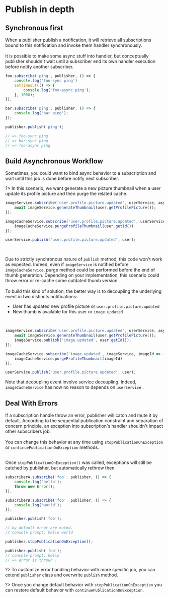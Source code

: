 # Publish in depth

## Synchronous first

When a publisher publish a notification, it will retrieve all subscriptions bound to this notification and invoke them handler synchronously.
<br/>
<br/>
It is possible to make some async stuff into handler, but conceptually publisher shouldn't wait until a subscriber end its own handler execution before notify another subscriber.

```js
foo.subscribe('ping', publisher, () => {
    console.log('foo-sync ping')
    setTimeout(() => {
        console.log('foo-async ping');
    }, 1000);
});

bar.subscribe('ping', publisher, () => {
    console.log('bar ping');
});

publisher.publish('ping');

// => foo-sync ping
// => bar-sync ping
// => foo-async ping
```

[comment]: <> (## Scheduling subscriber)

[comment]: <> (A complex application might publish a lot of notifications. Each component can subscribe to theses notifications and plug any piece of code.<br/>)

[comment]: <> (<br/>)

## Build Asynchronous Workflow

Sometimes, you could want to bind async behavior to a subscription and wait until this job is done before notify next subscriber.


?> In this scenario, we want generate a new picture thumbnail when a user update its profile picture and then purge the related cache.

```js
imageService.subscribe('user.profile.picture.updated', userService, async (user) => {
    await imageService.generateThumbnail(user.getProfilePicture());
});

imageCacheService.subscribe('user.profile.picture.updated', userService, user => {
    imageCacheService.purgeProfileThumbnail(user.getId())
});

userService.publish('user.profile.picture.updated', user);
```
<br/>

Due to strictly synchronous nature of ``publish`` method, this code won't work as expected. Indeed, even if ``imageService`` is notified before `imageCacheService`, purge method could be performed before the end of thumb generation. Depending on your implementation, this scenario could throw error or re-cache some outdated thumb version.
<br/>
<br/>
To build this kind of solution, the better way is to decoupling the underlying event in two distincts notifications: 
* User has updated new profile picture or ``user.profile.picture.updated``
* New thumb is available for this user or ``image.updated``

<br/>

```js
imageService.subscribe('user.profile.picture.updated', userService, async (user) => {
    await imageService.generateThumbnail(user.getProfilePicture());
    imageService.publish('image.updated', user.getId());
});

imageCacheService.subscribe('image.updated', imageService, imageId => {
    imageCacheService.purgeProfileThumbnail(imageId)
});

userService.publish('user.profile.picture.updated', user);
```

Note that decoupling event involve service decoupling. Indeed, ``imageCacheService`` has now no reason to depends on ``userService`` .

## Deal With Errors

If a subscription handle throw an error, publisher will catch and mute it by default. According to the sequential publication constraint and separation of concern principle, an exception into subscription's handler shouldn't impact other subscribers job.
<br/>
<br/>
You can change this behavior at any time using ``stopPublicationOnException`` or ``continuePublicationOnException`` methods.
<br/>
<br/>

Once ``stopPublicationOnException()`` was called, exceptions will still be catched by publisher, but automatically rethrow then.

```js
subscriberA.subscribe('foo', publisher, () => {
    console.log('hello');
    throw new Error();
});

subscriberB.subscribe('foo', publisher, () => {
    console.log('world');
});

publisher.publish('foo');

// by default error are muted.
// console prompt: hello world

publisher.stopPublicationOnException();

publisher.publish('foo');
// console prompt: hello
// => error is thrown !
```
?> To customize error handling behavior with more specific job, you can extend ``publisher`` class and overwrite ``publish`` method.

?> Once you change default behavior with ``stopPublicationOnException`` you can restore default behavior with ``continuePublicationOnException``.